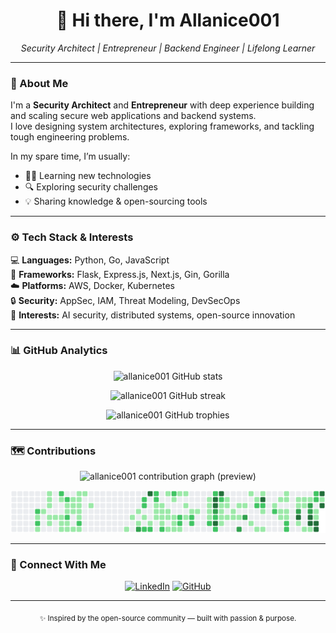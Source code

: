 <h1 align="center">👋 Hi there, I'm Allanice001</h1>

<p align="center">
  <em>Security Architect | Entrepreneur | Backend Engineer | Lifelong Learner</em>
</p>

---

### 🧭 About Me

I'm a **Security Architect** and **Entrepreneur** with deep experience building and scaling secure web applications and backend systems.  
I love designing system architectures, exploring frameworks, and tackling tough engineering problems.  

In my spare time, I’m usually:
- 🧑‍💻 Learning new technologies  
- 🔍 Exploring security challenges  
- 💡 Sharing knowledge & open-sourcing tools  

---

### ⚙️ Tech Stack & Interests

💻 **Languages:** Python, Go, JavaScript  
🧱 **Frameworks:** Flask, Express.js, Next.js, Gin, Gorilla  
☁️ **Platforms:** AWS, Docker, Kubernetes  
🔒 **Security:** AppSec, IAM, Threat Modeling, DevSecOps  
🧠 **Interests:** AI security, distributed systems, open-source innovation  

---

### 📊 GitHub Analytics

<p align="center">
  <img src="https://github-readme-stats.vercel.app/api?username=allanice001&show_icons=true&count_private=true&hide_border=true&theme=tokyonight" alt="allanice001 GitHub stats" />
</p>

<p align="center">
  <img src="https://github-readme-streak-stats.herokuapp.com/?user=allanice001&theme=tokyonight&hide_border=true" alt="allanice001 GitHub streak" />
</p>

<p align="center">
  <img src="https://github-profile-trophy.vercel.app/?username=allanice001&theme=onedark&row=1&margin-w=15&no-bg=true&no-frame=true" alt="allanice001 GitHub trophies" />
</p>

---

### 🗺️ Contributions

<!-- Optional: a static preview (always-on) -->
<p align="center">
  <img src="https://github-contributions.vercel.app/api?username=allanice001&format=svg&theme=tokyo-night" alt="allanice001 contribution graph (preview)" />
</p>

<!-- This block is auto-updated by the GitHub Action -->
<!--START_SECTION:contrib-image-->
<img src="contrib.svg?ts=20251014153258" alt="Contributions" />
<!--END_SECTION:contrib-image-->

---

### 🤝 Connect With Me

<p align="center">
  <a href="https://linkedin.com/in/allanice001" target="_blank"><img src="https://img.shields.io/badge/LinkedIn-0077B5?style=for-the-badge&logo=linkedin&logoColor=white" alt="LinkedIn" /></a>
  <a href="https://github.com/allanice001" target="_blank"><img src="https://img.shields.io/badge/GitHub-181717?style=for-the-badge&logo=github&logoColor=white" alt="GitHub" /></a>
</p>

---

<p align="center">
  <sub>✨ Inspired by the open-source community — built with passion & purpose.</sub>
</p>
